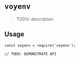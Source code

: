 # `voyenv`

> TODO: description

## Usage

```
const voyenv = require('voyenv');

// TODO: DEMONSTRATE API
```
